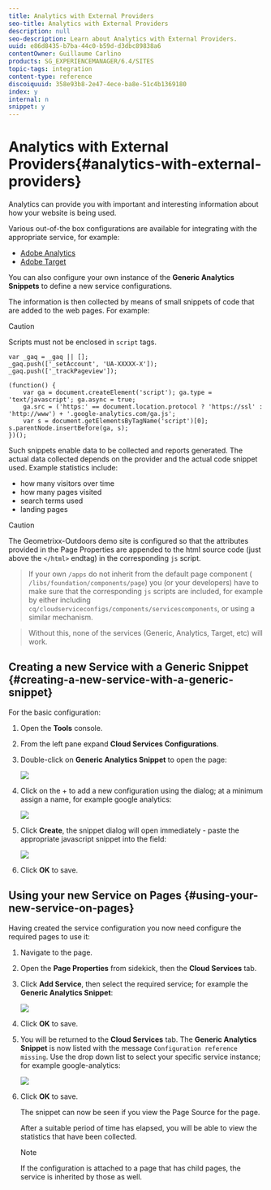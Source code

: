 ```yaml
---
title: Analytics with External Providers
seo-title: Analytics with External Providers
description: null
seo-description: Learn about Analytics with External Providers.
uuid: e86d8435-b7ba-44c0-b59d-d3dbc89838a6
contentOwner: Guillaume Carlino
products: SG_EXPERIENCEMANAGER/6.4/SITES
topic-tags: integration
content-type: reference
discoiquuid: 358e93b8-2e47-4ece-ba8e-51c4b1369180
index: y
internal: n
snippet: y
---
```


# Analytics with External Providers{#analytics-with-external-providers}

Analytics can provide you with important and interesting information about how your website is being used.

Various out-of-the box configurations are available for integrating with the appropriate service, for example:

* [Adobe Analytics](../../../sites/administering/using/adobeanalytics.md)
* [Adobe Target](../../../sites/administering/using/target.md)

You can also configure your own instance of the **Generic Analytics Snippets** to define a new service configurations.

The information is then collected by means of small snippets of code that are added to the web pages. For example:

>[!CAUTION]
>
>Scripts must not be enclosed in `script` tags.

```
var _gaq = _gaq || [];
_gaq.push(['_setAccount', 'UA-XXXXX-X']);
_gaq.push(['_trackPageview']);

(function() {
    var ga = document.createElement('script'); ga.type = 'text/javascript'; ga.async = true;
    ga.src = ('https:' == document.location.protocol ? 'https://ssl' : 'http://www') + '.google-analytics.com/ga.js';
    var s = document.getElementsByTagName('script')[0]; s.parentNode.insertBefore(ga, s);
})();
```

Such snippets enable data to be collected and reports generated. The actual data collected depends on the provider and the actual code snippet used. Example statistics include:

* how many visitors over time
* how many pages visited
* search terms used
* landing pages

>[!CAUTION]
>
>The Geometrixx-Outdoors demo site is configured so that the attributes provided in the Page Properties are appended to the html source code (just above the `</html>` endtag) in the corresponding `js` script.  

>
>If your own `/apps` do not inherit from the default page component ( `/libs/foundation/components/page`) you (or your developers) have to make sure that the corresponding `js` scripts are included, for example by either including `cq/cloudserviceconfigs/components/servicescomponents`, or using a similar mechanism.  

>
>Without this, none of the services (Generic, Analytics, Target, etc) will work.

## Creating a new Service with a Generic Snippet {#creating-a-new-service-with-a-generic-snippet}

For the basic configuration:

1. Open the **Tools** console.  

1. From the left pane expand **Cloud Services Configurations**.  

1. Double-click on **Generic Analytics Snippet** to open the page:

   ![](assets/Analytics_GenericOverview.png)

1. Click on the + to add a new configuration using the dialog; at a minimum assign a name, for example google analytics:

   ![](assets/Analytics_AddConfig.png)

1. Click **Create**, the snippet dialog will open immediately - paste the appropriate javascript snippet into the field:

   ![](assets/Analytics_Snippet.png)

1. Click **OK** to save.

## Using your new Service on Pages {#using-your-new-service-on-pages}

Having created the service configuration you now need configure the required pages to use it:

1. Navigate to the page.  

1. Open the **Page Properties** from sidekick, then the **Cloud Services** tab.  

1. Click **Add Service**, then select the required service; for example the **Generic Analytics Snippet**:

   ![](assets/Analytics_SelectService.png)

1. Click **OK** to save.  

1. You will be returned to the **Cloud Services** tab. The **Generic Analytics Snippet** is now listed with the message `Configuration reference missing`. Use the drop down list to select your specific service instance; for example google-analytics:

   ![](assets/Analytics_SelectSpecificService.png)

1. Click **OK** to save.

   The snippet can now be seen if you view the Page Source for the page.

   After a suitable period of time has elapsed, you will be able to view the statistics that have been collected.

   >[!NOTE]
   >
   >If the configuration is attached to a page that has child pages, the service is inherited by those as well.

